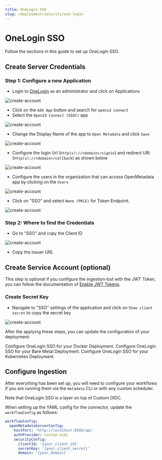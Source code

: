 ```yaml
---
title: OneLogin SSO
slug: /deployment/security/one-login
---
```


# OneLogin SSO

Follow the sections in this guide to set up OneLogin SSO.

## Create Server Credentials

### Step 1: Configure a new Application

- Login to [OneLogin](https://www.onelogin.com/) as an administrator and click on Applications

<Image src="/images/deployment/security/one-login/create-server-credentials-1.png" alt="create-account"/>

- Click on the `Add App` button and search for `openid connect`
- Select the `OpenId Connect (OIDC)` app

<Image src="/images/deployment/security/one-login/create-server-credentials-2.png" alt="create-account"/>

- Change the Display Name of the app to `Open Metadata` and click `Save`

<Image src="/images/deployment/security/one-login/create-server-credentials-3.png" alt="create-account"/>

- Configure the login Url (`http(s)://<domain>/signin`) and redirect URI (`http(s)://<domain>/callback`) as shown below

<Image src="/images/deployment/security/one-login/create-server-credentials-4.png" alt="create-account"/>

- Configure the users in the organization that can access OpenMetadata app by clicking on the `Users`

<Image src="/images/deployment/security/one-login/create-server-credentials-5.png" alt="create-account"/>

- Click on "SSO" and select `None (PKCE)` for Token Endpoint.

<Image src="/images/deployment/security/one-login/create-server-credentials-6.png" alt="create-account"/>

### Step 2: Where to find the Credentials

- Go to "SSO" and copy the Client ID 

<Image src="/images/deployment/security/one-login/create-server-credentials-7.png" alt="create-account"/>

- Copy the Issuer URL

## Create Service Account (optional)

This step is optional if you configure the ingestion-bot with the JWT Token, you can follow the documentation of 
[Enable JWT Tokens](/deployment/security/enable-jwt-tokens).

### Create Secret Key

- Navigate to "SSO" settings of the application and click on `Show client secret` to copy the secret key

<Image src="/images/deployment/security/one-login/create-service-account.png" alt="create-account"/>

After the applying these steps, you can update the configuration of your deployment:

<InlineCalloutContainer>
  <InlineCallout
    color="violet-70"
    icon="celebration"
    bold="Docker Security"
    href="/deployment/security/one-login/docker"
  >
    Configure OneLogin SSO for your Docker Deployment.
  </InlineCallout>
  <InlineCallout
    color="violet-70"
    icon="storage"
    bold="Bare Metal Security"
    href="/deployment/security/one-login/bare-metal"
  >
    Configure OneLogin SSO for your Bare Metal Deployment.
  </InlineCallout>
  <InlineCallout
    color="violet-70"
    icon="fit_screen"
    bold="Kubernetes Security"
    href="/deployment/security/one-login/kubernetes"
  >
    Configure OneLogin SSO for your Kubernetes Deployment.
  </InlineCallout>
</InlineCalloutContainer>

## Configure Ingestion

After everything has been set up, you will need to configure your workflows if you are running them via the
`metadata` CLI or with any custom scheduler.

Note that OneLogin SSO is a layer on top of Custom OIDC.

When setting up the YAML config for the connector, update the `workflowConfig` as follows:

```yaml
workflowConfig:
  openMetadataServerConfig:
    hostPort: 'http://localhost:8585/api'
    authProvider: custom-oidc
    securityConfig:
      clientId: '{your_client_id}'
      secretKey: '{your_client_secret}'
      domain: '{your_domain}'
```
